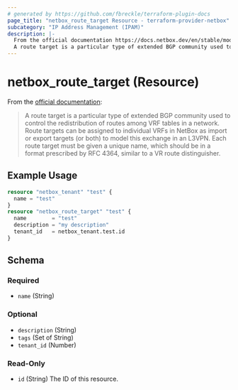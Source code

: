 ```yaml
---
# generated by https://github.com/fbreckle/terraform-plugin-docs
page_title: "netbox_route_target Resource - terraform-provider-netbox"
subcategory: "IP Address Management (IPAM)"
description: |-
  From the official documentation https://docs.netbox.dev/en/stable/models/ipam/routetarget/:
  A route target is a particular type of extended BGP community used to control the redistribution of routes among VRF tables in a network. Route targets can be assigned to individual VRFs in NetBox as import or export targets (or both) to model this exchange in an L3VPN. Each route target must be given a unique name, which should be in a format prescribed by RFC 4364, similar to a VR route distinguisher.
---
```


# netbox_route_target (Resource)

From the [official documentation](https://docs.netbox.dev/en/stable/models/ipam/routetarget/):

> A route target is a particular type of extended BGP community used to control the redistribution of routes among VRF tables in a network. Route targets can be assigned to individual VRFs in NetBox as import or export targets (or both) to model this exchange in an L3VPN. Each route target must be given a unique name, which should be in a format prescribed by RFC 4364, similar to a VR route distinguisher.

## Example Usage

```terraform
resource "netbox_tenant" "test" {
  name = "test"
}
resource "netbox_route_target" "test" {
  name        = "test"
  description = "my description"
  tenant_id   = netbox_tenant.test.id
}
```

<!-- schema generated by tfplugindocs -->
## Schema

### Required

- `name` (String)

### Optional

- `description` (String)
- `tags` (Set of String)
- `tenant_id` (Number)

### Read-Only

- `id` (String) The ID of this resource.


